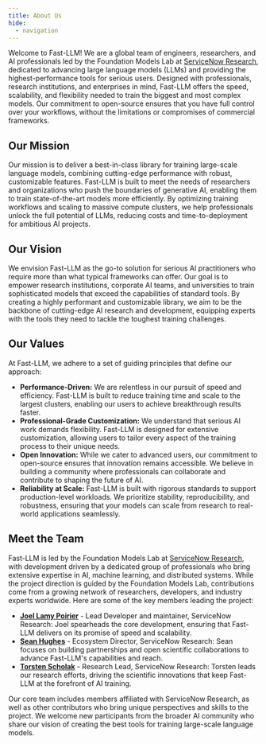 ```yaml
---
title: About Us
hide:
  - navigation
---
```


Welcome to Fast-LLM! We are a global team of engineers, researchers, and AI professionals led by the Foundation Models Lab at [ServiceNow Research](https://www.servicenow.com/research/), dedicated to advancing large language models (LLMs) and providing the highest-performance tools for serious users. Designed with professionals, research institutions, and enterprises in mind, Fast-LLM offers the speed, scalability, and flexibility needed to train the biggest and most complex models. Our commitment to open-source ensures that you have full control over your workflows, without the limitations or compromises of commercial frameworks.

## Our Mission

Our mission is to deliver a best-in-class library for training large-scale language models, combining cutting-edge performance with robust, customizable features. Fast-LLM is built to meet the needs of researchers and organizations who push the boundaries of generative AI, enabling them to train state-of-the-art models more efficiently. By optimizing training workflows and scaling to massive compute clusters, we help professionals unlock the full potential of LLMs, reducing costs and time-to-deployment for ambitious AI projects.

## Our Vision

We envision Fast-LLM as the go-to solution for serious AI practitioners who require more than what typical frameworks can offer. Our goal is to empower research institutions, corporate AI teams, and universities to train sophisticated models that exceed the capabilities of standard tools. By creating a highly performant and customizable library, we aim to be the backbone of cutting-edge AI research and development, equipping experts with the tools they need to tackle the toughest training challenges.

## Our Values

At Fast-LLM, we adhere to a set of guiding principles that define our approach:

- **Performance-Driven:** We are relentless in our pursuit of speed and efficiency. Fast-LLM is built to reduce training time and scale to the largest clusters, enabling our users to achieve breakthrough results faster.
- **Professional-Grade Customization:** We understand that serious AI work demands flexibility. Fast-LLM is designed for extensive customization, allowing users to tailor every aspect of the training process to their unique needs.
- **Open Innovation:** While we cater to advanced users, our commitment to open-source ensures that innovation remains accessible. We believe in building a community where professionals can collaborate and contribute to shaping the future of AI.
- **Reliability at Scale:** Fast-LLM is built with rigorous standards to support production-level workloads. We prioritize stability, reproducibility, and robustness, ensuring that your models can scale from research to real-world applications seamlessly.

## Meet the Team

Fast-LLM is led by the Foundation Models Lab at [ServiceNow Research](https://www.servicenow.com/research/), with development driven by a dedicated group of professionals who bring extensive expertise in AI, machine learning, and distributed systems. While the project direction is guided by the Foundation Models Lab, contributions come from a growing network of researchers, developers, and industry experts worldwide. Here are some of the key members leading the project:

- [**Joel Lamy Poirier**](https://www.servicenow.com/research/author/joel-lamy-poirier.html) - Lead Developer and maintainer, ServiceNow Research: Joel spearheads the core development, ensuring that Fast-LLM delivers on its promise of speed and scalability.
- [**Sean Hughes**](https://www.servicenow.com/research/author/sean-hughes.html) - Ecosystem Director, ServiceNow Research: Sean focuses on building partnerships and open scientific collaborations to advance Fast-LLM's capabilities and reach.
- [**Torsten Scholak**](https://www.servicenow.com/research/author/torsten-scholak.html) - Research Lead, ServiceNow Research: Torsten leads our research efforts, driving the scientific innovations that keep Fast-LLM at the forefront of AI training.

Our core team includes members affiliated with ServiceNow Research, as well as other contributors who bring unique perspectives and skills to the project. We welcome new participants from the broader AI community who share our vision of creating the best tools for training large-scale language models.
